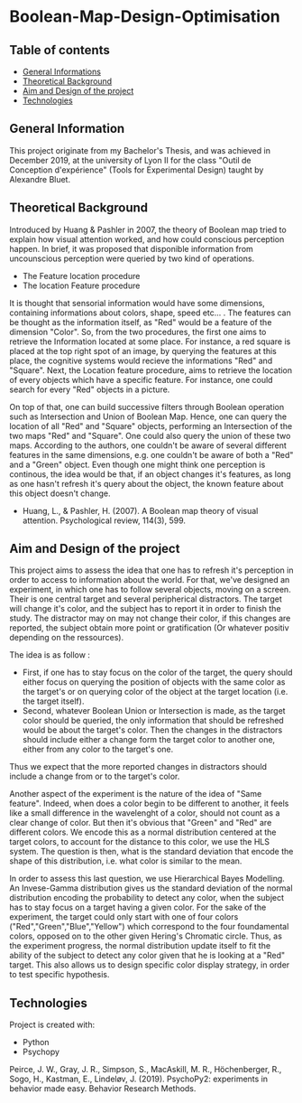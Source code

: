 # Boolean-Map-Design-Optimisation

## Table of contents
* [General Informations](#general-info)
* [Theoretical Background](#theroy)
* [Aim and Design of the project](#aim)
* [Technologies](#technologies)


## General Information
This project originate from my Bachelor's Thesis, and was achieved in December 2019, at the university of Lyon II for the class "Outil de Conception d'expérience"
(Tools for Experimental Design) taught by Alexandre Bluet.

## Theoretical Background
Introduced by Huang & Pashler in 2007, the theory of Boolean map tried to explain how visual attention worked, and how could conscious perception happen.
In brief, it was proposed that disponible information from uncounscious perception were queried by two kind of operations.

* The Feature location procedure
* The location Feature procedure

It is thought that sensorial information would have some dimensions, containing informations about colors, shape, speed etc... .
The features can be thought as the information itself, as "Red" would be a feature of the dimension "Color".
So, from the two procedures, the first one aims to retrieve the Information located at some place.
For instance, a red square is placed at the top right spot of an image, by querying the features at this place, the cognitive systems would recieve the informations
"Red" and "Square".
Next, the Location feature procedure, aims to retrieve the location of every objects which have a specific feature.
For instance, one could search for every "Red" objects in a picture.

On top of that, one can build successive filters through Boolean operation such as Intersection and Union of Boolean Map.
Hence, one can query the location of all "Red" and "Square" objects, performing an Intersection of the two maps "Red" and "Square".
One could also query the union of these two maps.
According to the authors, one couldn't be aware of several different features in the same dimensions, e.g. one couldn't be
aware of both a "Red" and a "Green" object.
Even though one might think one perception is continous, the idea would be that, if an object changes it's features, as long as one hasn't refresh
it's query about the object, the known feature about this object doesn't change.


* Huang, L., & Pashler, H. (2007). A Boolean map theory of visual attention. Psychological review, 114(3), 599.

## Aim and Design of the project
This project aims to assess the idea that one has to refresh it's perception in order to access to information about the world.
For that, we've designed an experiment, in which one has to follow several objects, moving on a screen.
Their is one central target and several peripherical distractors.
The target will change it's color, and the subject has to report it in order to finish the study.
The distractor may on may not change their color, if this changes are reported, the subject obtain more point or gratification (Or whatever positiv depending on the ressources).

The idea is as follow :

* First, if one has to stay focus on the color of the target, the query should either focus on querying the position of objects with the same color as the target's
or on querying color of the object at the target location (i.e. the target itself).
* Second, whatever Boolean Union or Intersection is made, as the target color should be queried, the only information that should be refreshed would be about
the target's color. Then the changes in the distractors should include either a change form the target color to another one, either from any color to the target's one.

Thus we expect that the more reported changes in distractors should include a change from or to the target's color.

Another aspect of the experiment is the nature of the idea of "Same feature". Indeed, when does a color begin to be different to another, it feels like a small
difference in the wavelenght of a color, should not count as a clear change of color.
But then it's obvious that "Green" and "Red" are different colors.
We encode this as a normal distribution centered at the target colors, to account for the distance to this color, we use the HLS system.
The question is then, what is the standard deviation that encode the shape of this distribution, i.e. what color is similar to the mean.

In order to assess this last question, we use Hierarchical Bayes Modelling.
An Invese-Gamma distribution gives us the standard deviation of the normal distribution encoding the probability to detect any color, when the
subject has to stay focus on a target having a given color. 
For the sake of the experiment, the target could only start with one of four colors ("Red","Green","Blue","Yellow") which correspond to the four foundamental colors,
opposed on to the other given Hering's Chromatic circle.
Thus, as the experiment progress, the normal distribution update itself to fit the ability of the subject to detect any color given that he is looking at a "Red" target.
This also allows us to design specific color display strategy, in order to test specific hypothesis.

## Technologies
Project is created with:
* Python
* Psychopy

Peirce, J. W., Gray, J. R., Simpson, S., MacAskill, M. R., Höchenberger, R., Sogo, H., Kastman, E., Lindeløv, J. (2019). PsychoPy2: experiments in behavior made easy. Behavior Research Methods. 
	
